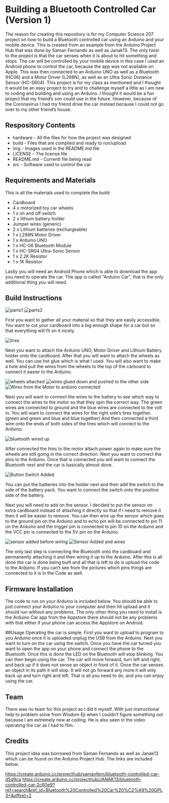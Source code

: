 # Building a Bluetooth Controlled Car (Version 1)

The reason for creating this repository is for my Computer Science 207 project on how to build a Bluetooth controlled car using an Arduino and your mobile device. This is created from an example from the Arduino Project Hub that was done by Saman Fernando as well as Janak13. The only twist to the project is that the car senses when it is about to hit something and stops. 
The car will be controlled by your mobile device in this case I used an Android phone to control the car, because the app was not available on Apple. This was then connected to an Arduino UNO as well as a Bluetooth (HC06) and a Motor Driver (L298N), as well as an Ultra Sonic Distance Sensor (HC-SR04).
This project is for my class as mentioned and I thought it would be an easy project to try and to challenge myself a little as I am new to coding and building and using an Arduino. I thought it would be a fun project that my friend’s son could use in the future. However, because of the Coronavirus I had my friend drive the car instead because I could not go over to my other friend’s house.

## Respository Contents

- hardware - All the files for how the project was designed
- build - Files that are compiled and ready to run/upload
- img - Images used in the README.md file
- LICENSE - The license file
- README.md - Currentl file being read
- src - Software used to control the car

## Requirements and Materials
This is all the materials used to complete the build:

- Cardboard
- 4 x motorized toy car wheels
- 1 x on and off switch
- 2 x lithium battery holder
- Jumper wires (generic)
- 2 x Lithium batteries (rechargeable)
- 1 x L298N Motor Driver
- 1 x Arduino UNO
- 1 x HC-06 Bluetooth Module
- 1 x HC-SR04 Ultra-Sonic Sensor 
- 1 x 2.2K Resistor 
- 1 x 1K Resistor 

Lastly you will need an Android Phone which is able to download the app you need to operate the car. The app is called "Arduino Car",
that is the only additional thing you will need.

## Build Instructions
![parts1](https://user-images.githubusercontent.com/60757277/79196561-8e84a400-7ded-11ea-8049-e3b5ad701fd4.jpg)
![parts2](https://user-images.githubusercontent.com/60757277/79196562-8e84a400-7ded-11ea-86e8-cb21aa55d31c.jpg)

First you want to gather all your material so that they are easily accessible. You want to cut your cardboard into a big enough shape for a car but so that everything will fit on it nicely.

![tires](https://user-images.githubusercontent.com/60757277/79196566-8fb5d100-7ded-11ea-87bc-1f8474d91667.jpg)

Next you want to attach the Arduino UNO, Motor Driver and Lithium Battery holder onto the cardboard. After that you will want to attach the wheels as well. You can use hot glue which is what I used. You will also want to make a hole and pull the wires from the wheels to the top of the carboard to connect it easier to the Arduino.

![wheels attached](https://user-images.githubusercontent.com/60757277/79196568-8fb5d100-7ded-11ea-98cd-87a857791fa2.jpg)
![wires glued down and pushed to the other side](https://user-images.githubusercontent.com/60757277/79196573-904e6780-7ded-11ea-9bf9-2e32b662a103.jpg)
![Wires from the Motor to arduino connected](https://user-images.githubusercontent.com/60757277/79196570-8fb5d100-7ded-11ea-8d61-f3b69ba4211d.jpg)

Next you will want to connect the wires to the battery to see which way to connect the wires to the motor so that they spin the correct way. The green wires are connected to ground and the blue wires are connected to the volt in. You will want to connect the wires for the right side’s tires together. (green and green and blue and blue together) And then connected a third wire onto the ends of both sides of the tires which will connect to the Arduino. 

![bluetooth wired up](https://user-images.githubusercontent.com/60757277/79196551-8d537700-7ded-11ea-886b-706b28ba30b8.jpg)


After connected the tires to the motor attach power again to make sure the wheels are still going in the correct direction. Next you want to connect the pins to the Arduino. Once that is connected you will want to connect the Bluetooth next and the car is basically almost done. 

![Button Switch Added](https://user-images.githubusercontent.com/60757277/79196557-8dec0d80-7ded-11ea-936c-2b280b6e3823.jpg)

You can put the batteries into the holder next and then add the switch to the side of the battery pack. You want to connect the switch onto the positive side of the battery.

Next you will need to add on the sensor. I decided to put the sensor on extra cardboard instead of attaching it directly so that if I need to remove it then it will be easier to remove. You can then wire up the sensor which goes to the ground pin on the Arduino and to echo pin will be connected to pin 11 on the Arduino and the trigger pin is connected to pin 10 on the Arduino and the VCC pin is connected to the 5V pin on the Arduino. 

![sensor added before wiring](https://user-images.githubusercontent.com/60757277/79196565-8f1d3a80-7ded-11ea-81d1-1ed1d7746e51.jpg)
![Sensor Added and wires](https://user-images.githubusercontent.com/60757277/79196564-8f1d3a80-7ded-11ea-9aa1-2dc4560bf94f.jpg)

The only last step is connecting the Bluetooth onto the cardboard and permanently attaching it and then wiring it up to the Arduino. 
After this is all done the car is done being built and all that is left to do is upload the code to the Arduino. If you can’t see from the pictures which pins things are connected to it is in the Code as well.

## Firmware Installation
The code to run on your Arduino is included below.  You should be able to just connect your Arduino to your computer and then hit upload and it should run without any problems.
The only other thing you need to install is the Arduino Car app from the Appstore there should not be any problems with that either if your phone can access the Appstore on Android.

##Usage
Operating the car is simple. First you want to upload to program to you Arduino once it is uploaded unplug the USB from the Arduino. Next you want to turn on the car using the switch. Once you have the car turned you want to open the app on your phone and connect the phone to the Bluetooth. Once this is done the LED on the Bluetooth will stop blinking. You can then begin using the car. 
The car will move forward, turn left and right, and back up if it does not sense an object in front of it. Once the car senses an object in its path it will stop. It will not go forward any more it will only back up and turn right and left. 
That is all you need to do, and you can enjoy using the car.

## Team
There was no team for this project as I did it myself. With just instructional help to problem solve from Wisdom Eji when I couldn’t figure something out because I am extremely new at coding. He is also seen in the video operating the car as I had to film. 

## Credits
This project idea was borrowed from Saman Fernando as well as Janak13 which can be found on the Arduino Project Hub. The links are included below.

https://create.arduino.cc/projecthub/samanfern/bluetooth-controlled-car-d5d9ca
https://create.arduino.cc/projecthub/JANAK13/bluetooth-controlled-car-2c60e9?ref=search&ref_id=Bluetooth%20Controlled%20Car%20%C2%A9%20GPL3+&offset=2



